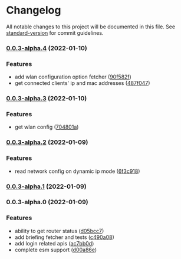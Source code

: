 # Changelog

All notable changes to this project will be documented in this file. See [standard-version](https://github.com/conventional-changelog/standard-version) for commit guidelines.

### [0.0.3-alpha.4](https://github.com/seia-soto/iniptime/compare/v0.0.3-alpha.3...v0.0.3-alpha.4) (2022-01-10)


### Features

* add wlan configuration option fetcher ([90f582f](https://github.com/seia-soto/iniptime/commit/90f582ff9d96961199c4410dddf86aaacb79f493))
* get connected clients' ip and mac addresses ([487f047](https://github.com/seia-soto/iniptime/commit/487f047fd26b712acd5cf441c13f56318de8a425))

### [0.0.3-alpha.3](https://github.com/seia-soto/iniptime/compare/v0.0.3-alpha.2...v0.0.3-alpha.3) (2022-01-10)


### Features

* get wlan config ([704801a](https://github.com/seia-soto/iniptime/commit/704801a311a067c304df7e04dd49093370745a81))

### [0.0.3-alpha.2](https://github.com/seia-soto/iniptime/compare/v0.0.3-alpha.1...v0.0.3-alpha.2) (2022-01-09)


### Features

* read network config on dynamic ip mode ([6f3c918](https://github.com/seia-soto/iniptime/commit/6f3c918a316af57112ddbb484bf72ea4cfef60f3))

### [0.0.3-alpha.1](https://github.com/seia-soto/iniptime/compare/v0.0.3-alpha.0...v0.0.3-alpha.1) (2022-01-09)

### 0.0.3-alpha.0 (2022-01-09)


### Features

* ability to get router status ([d05bcc7](https://github.com/seia-soto/iniptime/commit/d05bcc79a63e1670f7084251501275bcaadd0f1d))
* add briefing fetcher and tests ([c490a08](https://github.com/seia-soto/iniptime/commit/c490a08346a33f08545821649925791f75f7ec22))
* add login related apis ([ac7bb0d](https://github.com/seia-soto/iniptime/commit/ac7bb0d621c43d7d4a76f7fea78a78d93617761b))
* complete esm support ([d00a86e](https://github.com/seia-soto/iniptime/commit/d00a86e654ddb0166d7d720130dc0c81a087d0d0))
